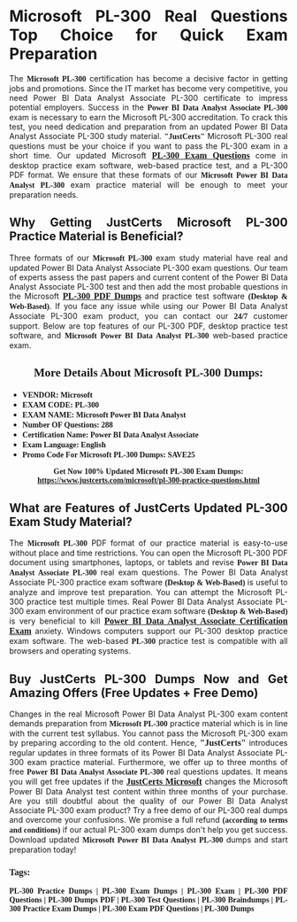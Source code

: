 <h1 style="text-align: justify;"><strong>Microsoft PL-300 Real Questions Top Choice for Quick Exam Preparation</strong></h1>

<p style="text-align: justify;">The <span style="font-family:Georgia,serif;"><strong>Microsoft PL-300</strong></span> certification has become a decisive factor in getting jobs and promotions. Since the IT market has become very competitive, you need Power BI Data Analyst Associate PL-300 certificate to impress potential employers. Success in the <span style="font-family:Georgia,serif;"><strong>Power BI Data Analyst Associate PL-300</strong></span> exam is necessary to earn the Microsoft PL-300 accreditation. To crack this test, you need dedication and preparation from an updated Power BI Data Analyst Associate PL-300 study material. <span style="font-size:14px;"><span style="font-family:Georgia,serif;"><strong>"JustCerts"</strong></span></span> Microsoft PL-300 real questions must be your choice if you want to pass the PL-300 exam in a short time. Our updated Microsoft <a href="https://www.justcerts.com/microsoft/pl-300-practice-questions.html"><span style="font-size:16px;"><span style="font-family:Georgia,serif;"><strong>PL-300 Exam Questions</strong></span></span></a> come in desktop practice exam software, web-based practice test, and a PL-300 PDF format. We ensure that these formats of our <span style="font-family:Georgia,serif;"><strong>Microsoft Power BI Data Analyst PL-300</strong></span> exam practice material will be enough to meet your preparation needs.</p>

<h2 style="text-align: justify;"><strong>Why Getting JustCerts Microsoft PL-300 Practice Material is Beneficial?</strong></h2>

<p style="text-align: justify;">Three formats of our <span style="font-family:Georgia,serif;"><strong>Microsoft PL-300</strong></span> exam study material have real and updated Power BI Data Analyst Associate PL-300 exam questions. Our team of experts assess the past papers and current content of the Power BI Data Analyst Associate PL-300 test and then add the most probable questions in the Microsoft <a href="https://www.justcerts.com/microsoft/pl-300-practice-questions.html"><span style="font-size:16px;"><span style="font-family:Georgia,serif;"><strong>PL-300 PDF Dumps</strong></span></span></a> and practice test software <span style="font-family:Georgia,serif;"><strong>(Desktop & Web-Based)</strong></span>. If you face any issue while using our Power BI Data Analyst Associate PL-300 exam product, you can contact our <span style="font-family:Georgia,serif;"><strong>24/7</strong></span> customer support. Below are top features of our PL-300 PDF, desktop practice test software, and <span style="font-family:Georgia,serif;"><strong>Microsoft Power BI Data Analyst PL-300</strong></span> web-based practice exam.</p>

<h2 style="text-align: center;"><strong><span style="font-family:Georgia,serif;">More Details About Microsoft PL-300 Dumps:</span></strong></h2>

<ul>
	<li style="text-align: justify;"><span style="font-size:14px;"><span style="font-family:Georgia,serif;"><strong>VENDOR: Microsoft</strong></span></span></li>
	<li style="text-align: justify;"><span style="font-size:14px;"><span style="font-family:Georgia,serif;"><strong>EXAM CODE: PL-300</strong></span></span></li>
	<li style="text-align: justify;"><span style="font-size:14px;"><span style="font-family:Georgia,serif;"><strong>EXAM NAME: Microsoft Power BI Data Analyst</strong></span></span></li>
	<li style="text-align: justify;"><span style="font-size:14px;"><span style="font-family:Georgia,serif;"><strong>Number OF Questions: 288</strong></span></span></li>
	<li style="text-align: justify;"><span style="font-size:14px;"><span style="font-family:Georgia,serif;"><strong>Certification Name: Power BI Data Analyst Associate</strong></span></span></li>
	<li style="text-align: justify;"><span style="font-size:14px;"><span style="font-family:Georgia,serif;"><strong>Exam Language: English</strong></span></span></li>
	<li style="text-align: justify;"><span style="font-size:14px;"><span style="font-family:Georgia,serif;"><strong>Promo Code For Microsoft PL-300 Dumps: SAVE25</strong></span></span></li>
</ul>

<p style="text-align: center;"><strong><span style="font-family:Georgia,serif;"><span style="font-size:14px;">Get Now 100% Updated Microsoft PL-300 Exam Dumps:</span> <a href="https://www.justcerts.com/microsoft/pl-300-practice-questions.html">https://www.justcerts.com/microsoft/pl-300-practice-questions.html</a></span></strong></p>

<h2 style="text-align: justify;"><strong>What are Features of JustCerts Updated PL-300 Exam Study Material?</strong></h2>

<p style="text-align: justify;">The <span style="font-family:Georgia,serif;"><strong>Microsoft PL-300</strong></span> PDF format of our practice material is easy-to-use without place and time restrictions. You can open the Microsoft PL-300 PDF document using smartphones, laptops, or tablets and revise <span style="font-family:Georgia,serif;"><strong>Power BI Data Analyst Associate PL-300</strong></span> real exam questions. The Power BI Data Analyst Associate PL-300 practice exam software <span style="font-family:Georgia,serif;"><strong>(Desktop & Web-Based)</strong></span> is useful to analyze and improve test preparation. You can attempt the Microsoft PL-300 practice test multiple times. Real Power BI Data Analyst Associate PL-300 exam environment of our practice exam software <span style="font-family:Georgia,serif;"><strong>(Desktop & Web-Based)</strong></span> is very beneficial to kill <a href="https://www.justcerts.com/microsoft/power-bi-data-analyst-associate-certification-exams.html"><span style="font-size:16px;"><span style="font-family:Georgia,serif;"><strong>Power BI Data Analyst Associate Certification Exam</strong></span></span></a> anxiety. Windows computers support our PL-300 desktop practice exam software. The web-based <span style="font-family:Georgia,serif;"><strong>PL-300 </strong></span> practice test is compatible with all browsers and operating systems.</p>

<h2 style="text-align: justify;"><strong>Buy JustCerts PL-300 Dumps Now and Get Amazing Offers (Free Updates + Free Demo)</strong></h2>

<p style="text-align: justify;">Changes in the real Microsoft Power BI Data Analyst PL-300 exam content demands preparation from <span style="font-family:Georgia,serif;"><strong>Microsoft PL-300</strong></span> practice material which is in line with the current test syllabus. You cannot pass the Microsoft PL-300 exam by preparing according to the old content. Hence, <span style="font-size:16px;"><span style="font-family:Georgia,serif;"><strong>"JustCerts"</strong></span></span> introduces regular updates in three formats of its Power BI Data Analyst Associate PL-300 exam practice material. Furthermore, we offer up to three months of free <span style="font-family:Georgia,serif;"><strong>Power BI Data Analyst Associate PL-300 </strong></span>real questions updates. It means you will get free updates if the <a href="https://www.justcerts.com/microsoft-certification-exams.html"><span style="font-size:16px;"><span style="font-family:Georgia,serif;"><strong>JustCerts Microsoft</strong></span></span></a> changes the Microsoft Power BI Data Analyst test content within three months of your purchase. Are you still doubtful about the quality of our Power BI Data Analyst Associate PL-300 exam product? Try a free demo of our PL-300 real dumps and overcome your confusions. We promise a full refund <span style="font-family:Georgia,serif;"><strong>(according to terms and conditions)</strong></span> if our actual PL-300 exam dumps don't help you get success. Download updated <span style="font-family:Georgia,serif;"><strong>Microsoft Power BI Data Analyst PL-300</strong></span> dumps and start preparation today!</p>

<h3 style="text-align: justify;"><span style="font-family:Georgia,serif;"><strong>Tags:</strong></span></h3>

<p style="text-align: justify;"><span style="font-family:Georgia,serif;"><strong>PL-300 Practice Dumps | PL-300 Exam Dumps | PL-300 Exam | PL-300 PDF Questions | PL-300 Dumps PDF | PL-300 Test Questions | PL-300 Braindumps | PL-300 Practice Exam Dumps | PL-300 Exam PDF Questions | PL-300 Dumps</strong></span></p>
